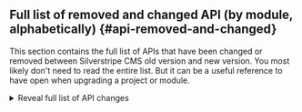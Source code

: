 ## Full list of removed and changed API (by module, alphabetically) {#api-removed-and-changed}

This section contains the full list of APIs that have been changed or removed between Silverstripe CMS old version and new version. You most likely don't need to read the entire list. But it can be a useful reference to have open when upgrading a project or module.

<details>
<summary>Reveal full list of API changes</summary>

<!-- markdownlint-disable proper-names enhanced-proper-names -->

### `some-org/module1`

- Removed deprecated class `SomeOrg\Module1\SomeClassTwo` - 1.2 Version number format is wrong!!
- Removed deprecated interface `SomeOrg\Module1\SomeInterfaceTwo` - this interface has been deprecated, hurray!
- Removed deprecated trait `SomeOrg\Module1\SomeTraitTwo`
- Removed deprecated method `SomeOrg\Module1\Model\ModelTwo::moveMethodToExtensionButNot()`
- Removed deprecated method `SomeOrg\Module1\SomeTrait::thirdMethod()`
- Removed deprecated database field `FieldOne` in [`ModelOne`](api:SomeOrg\Module1\Model\ModelOne)
- Removed deprecated `has_one` relation `FirstRelation` in [`ModelOne`](api:SomeOrg\Module1\Model\ModelOne)
- Removed deprecated `has_one` relation `FromExtensionHasOne` in [`ExtensionClassTwo`](api:SomeOrg\Module1\Extension\ExtensionClassTwo)
- Removed deprecated `has_one` relation `FromExtensionHasOne` in [`ExtensionClass`](api:SomeOrg\Module1\Extension\ExtensionClass)
- Removed deprecated `has_one` relation `FromExtensionHasOne` in [`ModelTwo`](api:SomeOrg\Module1\Model\ModelTwo)
- Removed deprecated `has_many` relation `HasManyOne` in [`ModelOne`](api:SomeOrg\Module1\Model\ModelOne)
- Removed deprecated `many_many` relation `ManyManyFour` in [`ModelOne`](api:SomeOrg\Module1\Model\ModelOne)
- Removed deprecated `belongs_to` relation `BelongsToTwo` in [`ModelOne`](api:SomeOrg\Module1\Model\ModelOne)
- Removed deprecated `belongs_many_many` relation `BelongsManyOne` in [`ModelOne`](api:SomeOrg\Module1\Model\ModelOne)
- Removed deprecated config `SomeOrg\Module1\Extension\ExtensionClass.has_one`
- Removed deprecated config `SomeOrg\Module1\Extension\ExtensionClassTwo.has_one` - replaced with [`ExtensionClass.has_one`](api:SomeOrg\Module1\Extension\ExtensionClass->has_one)
- Removed deprecated config `SomeOrg\Module1\Model\ModelOne.someConfig`
- Removed deprecated property `SomeOrg\Module1\Model\ModelOne->wasProtected`
- Removed deprecated property `SomeOrg\Module1\SomeInterface->someProperty`
- Removed deprecated property `SomeOrg\Module1\SomeTrait->someProperty`
- Removed deprecated parameter `$param2` in [`SomeInterface::anotherMethod()`](api:SomeOrg\Module1\SomeInterface::anotherMethod())
- Removed deprecated parameter `$returnMe` in [`ModelOne::someMethod()`](api:SomeOrg\Module1\Model\ModelOne::someMethod())
- Class [`SomeClass`](api:SomeOrg\Module1\SomeClass) is now internal and should not be used
- Property [`SomeTrait->wasProtected`](api:SomeOrg\Module1\SomeTrait->wasProtected) is now internal and should not be used
- Changed visibility for method [`SomeTrait::anotherMethod()`](api:SomeOrg\Module1\SomeTrait::anotherMethod()) from `public` to `protected`
- Changed return type for method [`ModelOne::anotherMethod()`](api:SomeOrg\Module1\Model\ModelOne::anotherMethod()) from dynamic to `bool|`[`DataObject`](api:SilverStripe\ORM\DataObject)
- Changed return type for method [`ModelOne::someMethod()`](api:SomeOrg\Module1\Model\ModelOne::someMethod()) from `array` to `string|int`
- Changed return type for method [`ModelOne::thirdMethod()`](api:SomeOrg\Module1\Model\ModelOne::thirdMethod()) from dynamic to `array`
- Changed return type for method [`ModelTwo::moveMethodToExtension()`](api:SomeOrg\Module1\Model\ModelTwo::moveMethodToExtension()) from dynamic to `void`
- Changed return type for method [`SomeInterface::thirdMethod()`](api:SomeOrg\Module1\SomeInterface::thirdMethod()) from dynamic to `void`
- Changed return type for method [`SomeTrait::someMethod()`](api:SomeOrg\Module1\SomeTrait::someMethod()) from `array` to `array|null`
- Changed return type for function [`someGlobalFunctionThree()`](api:someGlobalFunctionThree()) from `bool|null` to `null`
- Changed type of database field `FieldTwo` in [`ModelOne`](api:SomeOrg\Module1\Model\ModelOne) from `'Enum("Red,Blue,Green","Blue")'` to `'Enum("Red,Blue,Green","Red")'`
- Changed type of database field `FromExtensionDB` in [`ExtensionClass`](api:SomeOrg\Module1\Extension\ExtensionClass) from `'Boolean(true)'` to `'Boolean(false)'`
- Changed type of database field `FromExtensionDB` in [`ModelTwo`](api:SomeOrg\Module1\Model\ModelTwo) from `'Boolean(true)'` to `'Boolean(false)'`
- Changed type of database field `MoveToExtension` in [`ModelTwo`](api:SomeOrg\Module1\Model\ModelTwo) from `'HTMLText'` to `'Varchar'`
- Changed type of fixed database field `SomeField` in [`ModelOne`](api:SomeOrg\Module1\Model\ModelOne) from `'SomeSpec'` to `'SomeChangedSpec'`
- Changed type of `has_one` relation `ThirdRelation` in [`ModelOne`](api:SomeOrg\Module1\Model\ModelOne) from [`DataObject`](api:SilverStripe\ORM\DataObject) to [`Member`](api:SilverStripe\Security\Member)
- Changed type of `has_many` relation `FromExtensionHasMany` in [`ExtensionClassTwo`](api:SomeOrg\Module1\Extension\ExtensionClassTwo) from [`ModelOne`](api:SomeOrg\Module1\Model\ModelOne) to [`ModelTwo`](api:SomeOrg\Module1\Model\ModelTwo)
- Changed type of `has_many` relation `FromExtensionHasMany` in [`ModelTwo`](api:SomeOrg\Module1\Model\ModelTwo) from [`ModelOne`](api:SomeOrg\Module1\Model\ModelOne) to [`ModelTwo`](api:SomeOrg\Module1\Model\ModelTwo)
- Changed type of `has_many` relation `HasManyThree` in [`ModelOne`](api:SomeOrg\Module1\Model\ModelOne) from '[`ModelOne`](api:SomeOrg\Module1\Model\ModelOne).FirstRelation' to [`DataObject`](api:SilverStripe\ORM\DataObject)
- Changed type of `has_many` relation `HasManyTwo` in [`ModelOne`](api:SomeOrg\Module1\Model\ModelOne) from '[`ModelTwo`](api:SomeOrg\Module1\Model\ModelTwo).SomeRelation' to '[`ModelTwo`](api:SomeOrg\Module1\Model\ModelTwo).SomeOtherRelation'
- Changed type of `belongs_to` relation `BelongsToOne` in [`ModelOne`](api:SomeOrg\Module1\Model\ModelOne) from '[`Member`](api:SilverStripe\Security\Member).SomeRelation' to [`Member`](api:SilverStripe\Security\Member)
- Changed type of `belongs_many_many` relation `BelongsManyTwo` in [`ModelOne`](api:SomeOrg\Module1\Model\ModelOne) from [`ModelTwo`](api:SomeOrg\Module1\Model\ModelTwo) to '[`ModelOne`](api:SomeOrg\Module1\Model\ModelOne).SomeRelation'
- Changed type of property [`ModelOne->someProperty`](api:SomeOrg\Module1\Model\ModelOne->someProperty) from `bool` to `string`
- Changed type of parameter `$param2` in [`ModelOne::anotherMethod()`](api:SomeOrg\Module1\Model\ModelOne::anotherMethod()) from `array` to dynamic
- Changed type of parameter `$param` in [`ModelOne::thirdMethod()`](api:SomeOrg\Module1\Model\ModelOne::thirdMethod()) from `string` to `string|null`
- Changed type of parameter `$someArg2` in [`someGlobalFunctionTwo()`](api:someGlobalFunctionTwo()) from `bool` to dynamic
- Changed type of parameter `$someParam` in [`ModelOne::anotherMethod()`](api:SomeOrg\Module1\Model\ModelOne::anotherMethod()) from dynamic to `array|null`
- Changed type of parameter `$string` in [`someGlobalFunctionThree()`](api:someGlobalFunctionThree()) from `string` to `string|null`
- Renamed parameter `$returnMe` in [`SomeTrait::someMethod()`](api:SomeOrg\Module1\SomeTrait::someMethod()) to `$return`
- Renamed parameter `$someParam` in [`ModelOne::anotherMethod()`](api:SomeOrg\Module1\Model\ModelOne::anotherMethod()) to `$param`
- Renamed parameter `$someParam` in [`SomeInterface::anotherMethod()`](api:SomeOrg\Module1\SomeInterface::anotherMethod()) to `$someOtherParam`
- Renamed parameter `$string` in [`someGlobalFunctionThree()`](api:someGlobalFunctionThree()) to `$stringRenamed`
- Added new parameter `$anotherParam` in [`SomeInterface::someMethod()`](api:SomeOrg\Module1\SomeInterface::someMethod())
- Added new parameter `$newArg` in [`someGlobalFunctionThree()`](api:someGlobalFunctionThree())
- Added new parameter `$param2` in [`SomeTrait::someMethod()`](api:SomeOrg\Module1\SomeTrait::someMethod())
- Method [`ModelOne::someMethod()`](api:SomeOrg\Module1\Model\ModelOne::someMethod()) is now static
- Method [`SomeInterface::thirdMethod()`](api:SomeOrg\Module1\SomeInterface::thirdMethod()) is no longer static
- Method [`SomeTrait::anotherMethod()`](api:SomeOrg\Module1\SomeTrait::anotherMethod()) is now static
- Class [`ModelOne`](api:SomeOrg\Module1\Model\ModelOne) is now abstract
- Method [`ModelOne::someMethod()`](api:SomeOrg\Module1\Model\ModelOne::someMethod()) is now abstract
- Method [`SomeTrait::anotherMethod()`](api:SomeOrg\Module1\SomeTrait::anotherMethod()) is now abstract
- Function [`someGlobalFunctionFive()`](api:someGlobalFunctionFive()) no longer returns its value by reference
- Function [`someGlobalFunctionSix()`](api:someGlobalFunctionSix()) now returns its value by reference
- Parameter `$param2` in [`ModelOne::anotherMethod()`](api:SomeOrg\Module1\Model\ModelOne::anotherMethod()) is no longer passed by reference
- Parameter `$param2` in [`SomeTrait::anotherMethod()`](api:SomeOrg\Module1\SomeTrait::anotherMethod()) is no longer passed by reference
- Parameter `$someParam` in [`ModelOne::anotherMethod()`](api:SomeOrg\Module1\Model\ModelOne::anotherMethod()) is now passed by reference
- Parameter `$string` in [`someGlobalFunctionFour()`](api:someGlobalFunctionFour()) is now passed by reference
- Parameter `$param2` in [`ModelOne::anotherMethod()`](api:SomeOrg\Module1\Model\ModelOne::anotherMethod()) is now variadic
- Parameter `$someArg2` in [`someGlobalFunctionTwo()`](api:someGlobalFunctionTwo()) is now variadic
- Changed default value for config [`ExtensionClass.array_config`](api:SomeOrg\Module1\Extension\ExtensionClass->array_config) - array values have changed
- Changed default value for parameter `$param2` in [`ModelOne::anotherMethod()`](api:SomeOrg\Module1\Model\ModelOne::anotherMethod()) from `[]` to none
- Changed default value for parameter `$param` in [`ModelOne::thirdMethod()`](api:SomeOrg\Module1\Model\ModelOne::thirdMethod()) from `null` to none
- Changed default value for parameter `$returnMe` in [`SomeTrait::someMethod()`](api:SomeOrg\Module1\SomeTrait::someMethod()) from `[]` to `null`
- Changed default value for parameter `$someArg2` in [`someGlobalFunctionTwo()`](api:someGlobalFunctionTwo()) from `false` to none
- Changed default value for parameter `$string` in [`someGlobalFunctionThree()`](api:someGlobalFunctionThree()) from `null` to none
- `has_one` relation `FourthRelation` in [`ModelOne`](api:SomeOrg\Module1\Model\ModelOne) is no longer multi-relational
- `has_one` relation `SecondRelation` in [`ModelOne`](api:SomeOrg\Module1\Model\ModelOne) is now multi-relational
- `has_one` relation `ThirdRelation` in [`ModelOne`](api:SomeOrg\Module1\Model\ModelOne) is no longer multi-relational
- `many_many` relation `ManyManyOne` in [`ModelOne`](api:SomeOrg\Module1\Model\ModelOne) now uses a "through" model
- `many_many` relation `ManyManyTwo` in [`ModelOne`](api:SomeOrg\Module1\Model\ModelOne) no longer uses a "through" model
- The "through" data for `many_many` relation `ManyManyThree` in [`ModelOne`](api:SomeOrg\Module1\Model\ModelOne) has changed

### `some-org/module2`

- Removed deprecated method `SomeOrg\Module2\Something\ClassOne::__construct()`
- Removed deprecated method `SomeOrg\Module2\Something\ClassOne::__destruct()`
- Removed deprecated config `SomeOrg\Module2\Something\DataObjectOne.config2`
- Removed deprecated config `SomeOrg\Module2\Something\DataObjectOne.config3` - this deprecation notice has no version
- Removed deprecated property `SomeOrg\Module2\Something\ClassOne->property3`
- Removed deprecated constant `SomeOrg\Module2\Something\ClassOne::CONST_ONE`
- Changed visibility for method [`ClassOne::methodOne()`](api:SomeOrg\Module2\Something\ClassOne::methodOne()) from `public` to `protected`
- Changed visibility for method [`ClassOne::methodTwo()`](api:SomeOrg\Module2\Something\ClassOne::methodTwo()) from `protected` to `public`
- Changed visibility for method [`ClassTwo::someMethod()`](api:SomeOrg\Module2\Something\ClassTwo::someMethod()) from `public` to `protected`
- Changed visibility for property [`ClassOne->property1`](api:SomeOrg\Module2\Something\ClassOne->property1) from `protected` to `public`
- Changed return type for method [`ClassOne::methodTwo()`](api:SomeOrg\Module2\Something\ClassOne::methodTwo()) from `void` to `null`
- Changed return type for method [`ClassTwo::someMethod()`](api:SomeOrg\Module2\Something\ClassTwo::someMethod()) from `array` to `array|null`
- Changed type of property [`ClassOne->property1`](api:SomeOrg\Module2\Something\ClassOne->property1) from dynamic to `string|null`
- Changed type of property [`ClassOne->property2`](api:SomeOrg\Module2\Something\ClassOne->property2) from `string|`[`Member`](api:SilverStripe\Security\Member) to `int|`[`Member`](api:SilverStripe\Security\Member)`|null`
- Changed type of parameter `$returnMe` in [`ClassTwo::someMethod()`](api:SomeOrg\Module2\Something\ClassTwo::someMethod()) from `array` to `array|int`
- Changed type of parameter `$variadicParam` in [`ClassOne::methodTwo()`](api:SomeOrg\Module2\Something\ClassOne::methodTwo()) from dynamic to `array`
- Method [`ClassOne::methodOne()`](api:SomeOrg\Module2\Something\ClassOne::methodOne()) is now static
- Method [`ClassTwo::someMethod()`](api:SomeOrg\Module2\Something\ClassTwo::someMethod()) is now static
- Class [`ClassTwo`](api:SomeOrg\Module2\Something\ClassTwo) is now abstract
- Method [`ClassTwo::someMethod()`](api:SomeOrg\Module2\Something\ClassTwo::someMethod()) is now abstract
- Class [`ClassOne`](api:SomeOrg\Module2\Something\ClassOne) is now final and cannot be subclassed
- Method [`ClassOne::methodFour()`](api:SomeOrg\Module2\Something\ClassOne::methodFour()) now returns its value by reference
- Method [`ClassOne::methodThree()`](api:SomeOrg\Module2\Something\ClassOne::methodThree()) no longer returns its value by reference
- Parameter `$variadicParam` in [`ClassOne::methodTwo()`](api:SomeOrg\Module2\Something\ClassOne::methodTwo()) is no longer variadic
- Changed default value for config [`DataObjectOne.config1`](api:SomeOrg\Module2\Something\DataObjectOne->config1) from `'one'` to `1`
- Changed default value for config [`DataObjectOne.config4`](api:SomeOrg\Module2\Something\DataObjectOne->config4) from `null` to `4`
- Changed default value for parameter `$returnMe` in [`ClassTwo::someMethod()`](api:SomeOrg\Module2\Something\ClassTwo::someMethod()) from `[]` to none

</details>
